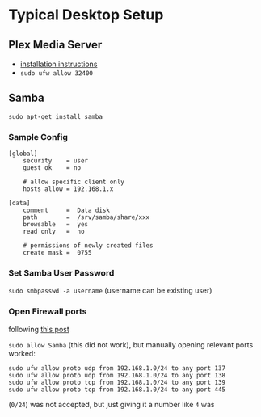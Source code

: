 # Typical Desktop Setup

## Plex Media Server
- [installation instructions](http://forums.plexapp.com/index.php/topic/26727-how-to-plex-media-server-on-ubuntu/)
- `sudo ufw allow 32400`

## Samba

`sudo apt-get install samba`

### Sample Config

    [global]
        security    = user
        guest ok    = no

        # allow specific client only
        hosts allow = 192.168.1.x

    [data]
        comment     =  Data disk 
        path        =  /srv/samba/share/xxx
        browsable   =  yes
        read only   =  no

        # permissions of newly created files
        create mask =  0755

### Set Samba User Password

`sudo smbpasswd -a username` (username can be existing user)

### Open Firewall ports

following [this post](http://ubuntuforums.org/showthread.php?t=806000)
 
`sudo allow Samba` (this did not work), but manually opening relevant ports worked:

    sudo ufw allow proto udp from 192.168.1.0/24 to any port 137
    sudo ufw allow proto udp from 192.168.1.0/24 to any port 138
    sudo ufw allow proto tcp from 192.168.1.0/24 to any port 139
    sudo ufw allow proto tcp from 192.168.1.0/24 to any port 445

(`0/24`) was not accepted, but just giving it a number like `4` was
